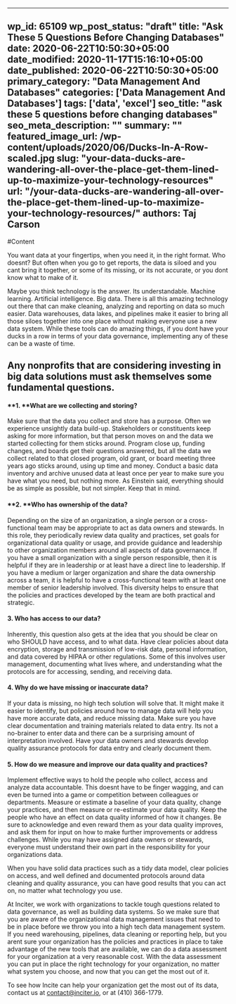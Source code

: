 
---
wp_id: 65109
wp_post_status: "draft" 
title: "Ask These 5 Questions Before  Changing Databases"
date: 2020-06-22T10:50:30+05:00
date_modified: 2020-11-17T15:16:10+05:00
date_published: 2020-06-22T10:50:30+05:00
primary_category: "Data Management And Databases"
categories: ['Data Management And Databases'] 
tags: ['data', 'excel']
seo_title: "ask these 5 questions before  changing databases"
seo_meta_description: ""
summary: "" 
featured_image_url: /wp-content/uploads/2020/06/Ducks-In-A-Row-scaled.jpg
slug: "your-data-ducks-are-wandering-all-over-the-place-get-them-lined-up-to-maximize-your-technology-resources"
url: "/your-data-ducks-are-wandering-all-over-the-place-get-them-lined-up-to-maximize-your-technology-resources/"
authors: Taj Carson
---

#Content



You want data at your fingertips, when you need it, in the right format. Who doesnt? But often when you go to get reports, the data is siloed and you cant bring it together, or some of its missing, or its not accurate, or you dont know what to make of it. 

Maybe you think technology is the answer. Its understandable. Machine learning. Artificial intelligence. Big data. There is all this amazing technology out there that can make cleaning, analyzing and reporting on data so much easier. Data warehouses, data lakes, and pipelines make it easier to bring all those siloes together into one place without making everyone use a new data system. While these tools can do amazing things, if you dont have your ducks in a row in terms of your data governance, implementing any of these can be a waste of time.

## Any nonprofits that are considering investing in big data solutions must ask themselves some fundamental questions.

#### **1. **What are we collecting and storing?

Make sure that the data you collect and store has a purpose. Often we experience unsightly data build-up. Stakeholders or constituents keep asking for more information, but that person moves on and the data we started collecting for them sticks around. Program close up, funding changes, and boards get their questions answered, but all the data we collect related to that closed program, old grant, or board meeting three years ago sticks around, using up time and money. Conduct a basic data inventory and archive unused data at least once per year to make sure you have what you need, but nothing more. As Einstein said, everything should be as simple as possible, but not simpler. Keep that in mind. 

#### **2. **Who has ownership of the data?

Depending on the size of an organization, a single person or a cross-functional team may be appropriate to act as data owners and stewards. In this role, they periodically review data quality and practices, set goals for organizational data quality or usage, and provide guidance and leadership to other organization members around all aspects of data governance. If you have a small organization with a single person responsible, then it is helpful if they are in leadership or at least have a direct line to leadership. If you have a medium or larger organization and share the data ownership across a team, it is helpful to have a cross-functional team with at least one member of senior leadership involved. This diversity helps to ensure that the policies and practices developed by the team are both practical and strategic.

#### **3. Who has access to our data?**

Inherently, this question also gets at the idea that you should be clear on who SHOULD have access, and to what data. Have clear policies about data encryption, storage and transmission of low-risk data, personal information, and data covered by HIPAA or other regulations. Some of this involves user management, documenting what lives where, and understanding what the protocols are for accessing, sending, and receiving data.

#### **4. Why do we have missing or inaccurate data?**

If your data is missing, no high tech solution will solve that. It might make it easier to identify, but policies around how to manage data will help you have more accurate data, and reduce missing data. Make sure you have clear documentation and training materials related to data entry. Its not a no-brainer to enter data and there can be a surprising amount of interpretation involved. Have your data owners and stewards develop quality assurance protocols for data entry and clearly document them.

#### **5. How do we measure and improve our data quality and practices**?

Implement effective ways to hold the people who collect, access and analyze data accountable. This doesnt have to be finger wagging, and can even be turned into a game or competition between colleagues or departments. Measure or estimate a baseline of your data quality, change your practices, and then measure or re-estimate your data quality. Keep the people who have an effect on data quality informed of how it changes. Be sure to acknowledge and even reward them as your data quality improves, and ask them for input on how to make further improvements or address challenges. While you may have assigned data owners or stewards, everyone must understand their own part in the responsibility for your organizations data. 

When you have solid data practices such as a tidy data model, clear policies on access, and well defined and documented protocols around data cleaning and quality assurance, you can have good results that you can act on, no matter what technology you use.

At Inciter, we work with organizations to tackle tough questions related to data governance, as well as building data systems. So we make sure that you are aware of the organizational data management issues that need to be in place before we throw you into a high tech data management system. If you need warehousing, pipelines, data cleaning or reporting help, but you arent sure your organization has the policies and practices in place to take advantage of the new tools that are available, we can do a data assessment for your organization at a very reasonable cost. With the data assessment you can put in place the right technology for your organization, no matter what system you choose, and now that you can get the most out of it.

To see how Incite can help your organization get the most out of its data, contact us at [contact@inciter.io](mailto:contact@inciter.io), or at (410) 366-1779.



